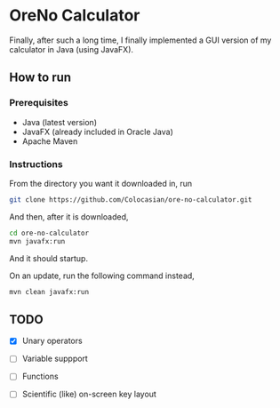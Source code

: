# OreNo Calculator

Finally, after such a long time, I finally implemented a GUI version of my calculator in Java (using JavaFX).

## How to run

### Prerequisites

* Java (latest version)
* JavaFX (already included in Oracle Java)
* Apache Maven

### Instructions

From the directory you want it downloaded in, run

```sh
git clone https://github.com/Colocasian/ore-no-calculator.git
```

And then, after it is downloaded,

```sh
cd ore-no-calculator
mvn javafx:run
```

And it should startup.

On an update, run the following command instead,

```sh
mvn clean javafx:run
```

## TODO

- [x] Unary operators
- [ ] Variable suppport
- [ ] Functions
- [ ] Scientific (like) on-screen key layout

